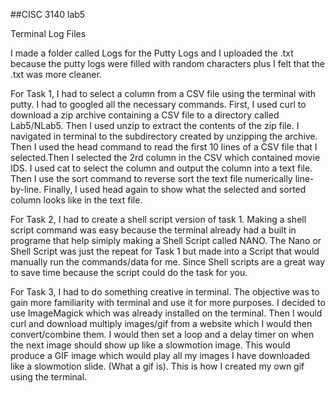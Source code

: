 ##CISC 3140 lab5

Terminal Log Files

I made a folder called Logs for the Putty Logs and I uploaded the .txt because the putty logs were filled with random characters plus I felt that the .txt was more cleaner.

For Task 1, I had to select a column from a CSV file using the terminal with putty. I had to googled all the necessary commands. First, I used curl to download a zip archive 
containing a CSV file to a directory called Lab5/NLab5. Then I used unzip to extract the contents of the zip file. I navigated in terminal to the subdirectory created 
by unzipping the archive. Then I used the head command to read the first 10 lines of a CSV file that I selected.Then I selected the 2rd column in the CSV which contained 
movie IDS. I used cat to select the column and output the column into a text file. Then I use the sort command to reverse sort the text file numerically line-by-line. Finally, 
I used head again to show what the selected and sorted column looks like in the text file.

For Task 2, I had to create a shell script version of task 1. Making a shell script command was easy because the terminal already had a built in programe that help simiply making
a Shell Script called NANO. The Nano or Shell Script was just the repeat for Task 1 but made into a Script that would manually run the commands/data for me. Since Shell scripts 
are a great way to save time because the script could do the task for you. 


For Task 3, I had to do something creative in terminal. The objective was to gain more familiarity with terminal and use it for more purposes. I decided to use 
ImageMagick which was already installed on the terminal. Then I would curl and download multiply images/gif from a website which I would then convert/combine them.
I would then set a loop and a delay timer on when the next image should show up like a slowmotion image. This would produce a GIF image which would play all my images I have
downloaded like a slowmotion slide. (What a gif is). This is how I created my own gif using the terminal. 


